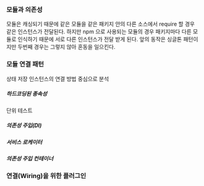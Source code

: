 ### 모듈과 의존성
모듈은 캐싱되기 때문에 같은 모듈을 같은 패키지 안의 다른 소스에서 require 할 경우 같은 인스턴스가 전달된다.
하지만 npm 으로 사용되는 모듈의 경우 패키지마다 다른 모듈로 인식하기 때문에 서로 다른 인스턴스가 전달 받게 된다.
앞의 동작은 싱글톤 패턴이지만 두번째 경우는 그렇지 않아 혼동을 일으킨다.

### 모듈 연결 패턴
상태 저장 인스턴스의 연결 방법 중심으로 분석

##### 하드코딩된 종속성
단위 테스트 

##### 의존성 주입(DI)


##### 서비스 로케이터

##### 의존성 주입 컨테이너

### 연결(Wiring)을 위한 플러그인
